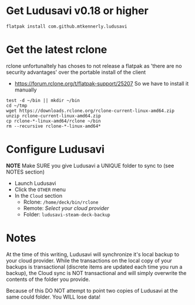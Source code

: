 # Get Ludusavi v0.18 or higher
```
flatpak install com.github.mtkennerly.ludusavi
```

# Get the latest rclone
rclone unfortunaltely has choses to not release a flatpak as 'there are no security advantages' over the portable install of the client
* https://forum.rclone.org/t/flatpak-support/25207
So we have to install it manually
```
test -d ~/bin || mkdir ~/bin
cd ~/tmp
wget https://downloads.rclone.org/rclone-current-linux-amd64.zip
unzip rclone-current-linux-amd64.zip
cp rclone-*-linux-amd64/rclone ~/bin
rm --recursive rclone-*-linux-amd64*
```

# Configure Ludusavi
**NOTE** Make SURE you give Ludusavi a UNIQUE folder to sync to (see NOTES section)
* Launch Ludusavi
* Click the `OTHER` menu
* In the `Cloud` section
  * Rclone: `/home/deck/bin/rclone`
  * Remote: *Select your cloud provider*
  * Folder: `ludusavi-steam-deck-backup`
  
# Notes
At the time of this writing, Ludusavi will synchronize it's local backup to your cloud provider.  While the transactions on the local copy of your backups is transactional (discrete items are updated each time you run a backup), the Cloud sync is NOT transactional and will simply overwrite the contents of the folder you provide.  

Because of this DO NOT attempt to point two copies of Ludusavi at the same could folder.  You WILL lose data!
